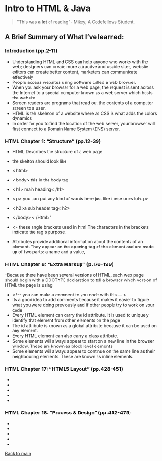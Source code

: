 # Intro to HTML & Java 
> "This was **a lot** of reading"- Mikey, A Codefellows Student.

## A Brief Summary of What I’ve learned:

### Introduction (pp.2-11)

- Understanding HTML and CSS can help anyone who works with the web; designers can create more attractive and usable sites, website editors can create better content, marketers can communicate effectively
- People access websites using software called a web browser.
- When you ask your browser for a web page, the request is sent across the Internet to a special computer known as a web server which hosts the website.
- Screen readers are programs that read out the contents of a computer screen to a user.
- HTML is teh skeleton of a website where as CSS is what adds the colors dynamics
- In order for you to find the location of the web server, your browser will first connect to a Domain Name System (DNS) server.

### HTML Chapter 1: “Structure” (pp.12-39)

- HTML Describes the structure of a web page
- the skelton should look like
- < html>
- < body> this is the body tag
- < h1> main heading< /h1>
- < p> you can put any kind of words here just like these ones lol< p>
- < h2>a sub header tag< h2>
- < /body>
< /Html>"

- <> these angle brackets used in html The characters in the brackets indicate the tag's purpose.
- Attributes provide additional information about the contents of an element. They appear on the opening tag of the element and are made up of two parts: a name and a value,
### HTML Chapter 8: “Extra Markup” (p.176-199)

-Because there have been several versions of HTML, each web page should begin with a DOCTYPE declaration to tell a browser which version of HTML the page is using
- < !-- you can make a comment to you code with this -- > 
- Its a good idea to add comments because it makes it easier to figure what you were doing previously and if other people try to work on your code
- Every HTML element can carry the id attribute. It is used to uniquely identify that element from other elements on the page
- The id attribute is known as a global attribute because it can be used on any element.
- Every HTML element can also carry a class attribute.
- Some elements will always appear to start on a new line in the browser window. These are known as block level elements.
- Some elements will always appear to continue on the same line as their neighbouring elements. These are known as inline elements.
### HTML Chapter 17: “HTML5 Layout” (pp.428-451)
-
-
-
-
-
### HTML Chapter 18: “Process & Design” (pp.452-475)
-
-
-
-
-

[Back to main](README.md)